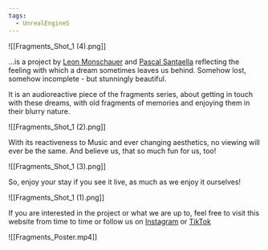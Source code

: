```yaml
---
tags:
  - UnrealEngine5
---
```


![[Fragments_Shot_1 (4).png]]

...is a project by [Leon Monschauer](https://leonmonschauer.de) and [Pascal Santaella](https://santaella.de) reflecting the feeling with which a dream sometimes leaves us behind. Somehow lost, somehow incomplete - but stunningly beautiful. 

It is an audioreactive piece of the fragments series, about getting in touch with these dreams, with old fragments of memories and enjoying them in their blurry nature.

![[Fragments_Shot_1 (2).png]]

With its reactiveness to Music and ever changing aesthetics, no viewing will ever be the same. 
And believe us, that so much fun for us, too!

![[Fragments_Shot_1 (3).png]]

So, enjoy your stay if you see it live, as much as we enjoy it ourselves!

![[Fragments_Shot_1 (1).png]]


If you are interested in the project or what we are up to, feel free to visit this website from time to time or follow us on [Instagram](https://www.instagram.com/shortlyspecific/) or [TikTok](https://www.tiktok.com/@shortlyspecific)

![[Fragments_Poster.mp4]]

